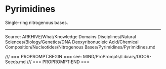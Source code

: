 # Pyrimidines

Single-ring nitrogenous bases.

---
Source: ARKHIVE/What/Knowledge Domains Disciplines/Natural Sciences/Biology/Genetics/DNA Deoxyribonucleic Acid/Chemical Composition/Nucleotides/Nitrogenous Bases/Pyrimidines/Pyrimidines.md

/// === PROPROMPT:BEGIN ===
see: MIND/ProPrompts/Library/DOOR-Seeds.md
/// === PROPROMPT:END ===
